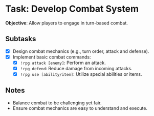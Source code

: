 # Task: Develop Combat System

**Objective**: Allow players to engage in turn-based combat.

## Subtasks

- [x] Design combat mechanics (e.g., turn order, attack and defense).
- [x] Implement basic combat commands:
    - [x] `!rpg attack [enemy]`: Perform an attack.
    - [x] `!rpg defend`: Reduce damage from incoming attacks.
    - [x] `!rpg use [ability/item]`: Utilize special abilities or items.

## Notes

- Balance combat to be challenging yet fair.
- Ensure combat mechanics are easy to understand and execute.